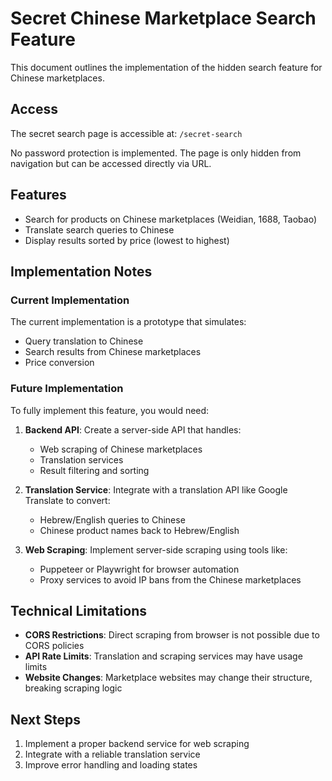 
# Secret Chinese Marketplace Search Feature

This document outlines the implementation of the hidden search feature for Chinese marketplaces.

## Access

The secret search page is accessible at: `/secret-search`

No password protection is implemented. The page is only hidden from navigation but can be accessed directly via URL.

## Features

- Search for products on Chinese marketplaces (Weidian, 1688, Taobao)
- Translate search queries to Chinese
- Display results sorted by price (lowest to highest)

## Implementation Notes

### Current Implementation

The current implementation is a prototype that simulates:
- Query translation to Chinese
- Search results from Chinese marketplaces
- Price conversion

### Future Implementation

To fully implement this feature, you would need:

1. **Backend API**: Create a server-side API that handles:
   - Web scraping of Chinese marketplaces
   - Translation services
   - Result filtering and sorting

2. **Translation Service**: Integrate with a translation API like Google Translate to convert:
   - Hebrew/English queries to Chinese
   - Chinese product names back to Hebrew/English

3. **Web Scraping**: Implement server-side scraping using tools like:
   - Puppeteer or Playwright for browser automation
   - Proxy services to avoid IP bans from the Chinese marketplaces

## Technical Limitations

- **CORS Restrictions**: Direct scraping from browser is not possible due to CORS policies
- **API Rate Limits**: Translation and scraping services may have usage limits
- **Website Changes**: Marketplace websites may change their structure, breaking scraping logic

## Next Steps

1. Implement a proper backend service for web scraping
2. Integrate with a reliable translation service
3. Improve error handling and loading states
